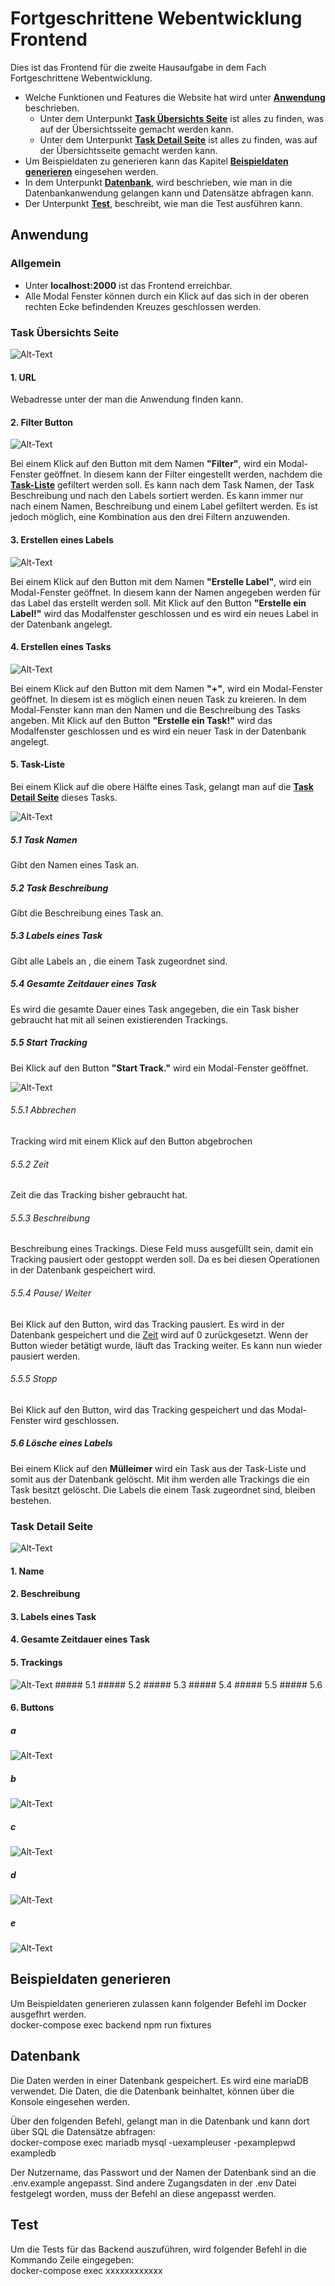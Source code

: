 #  **Fortgeschrittene Webentwicklung Frontend**  

Dies ist das Frontend für die zweite Hausaufgabe in dem Fach Fortgeschrittene Webentwicklung.

- Welche Funktionen und Features die Website hat wird unter **[Anwendung](#anwendung)** beschrieben.
	- Unter dem Unterpunkt **[Task Übersichts Seite](#task-übersichts-seite)**  ist alles zu finden, was auf der Übersichtsseite gemacht werden kann.
	- Unter dem Unterpunkt **[Task Detail Seite](#task-detail-seite)**  ist alles zu finden, was auf der Übersichtsseite gemacht werden kann.
- Um Beispieldaten zu generieren kann das Kapitel **[Beispieldaten generieren](#beispieldaten-generieren)** eingesehen werden.  
- In dem Unterpunkt **[Datenbank](#datenbank)**, wird beschrieben, wie man in die Datenbankanwendung gelangen kann und Datensätze abfragen kann.  
- Der Unterpunkt **[Test](#test)**, beschreibt, wie man die Test ausführen kann.  
  
## Anwendung
### Allgemein
- Unter **localhost:2000** ist das Frontend erreichbar.
-  Alle Modal Fenster können durch ein Klick auf das sich in der oberen rechten Ecke befindenden Kreuzes geschlossen werden.

### Task Übersichts Seite

<img  src="/packages/frontend/readMe_pictures/overviewPage/TaskOverviewPage.png"  alt="Alt-Text"  title="Übersichts Seite"  />

#### 1. URL
Webadresse unter der man die Anwendung finden kann.
#### 2. Filter Button
<img  src="/packages/frontend/readMe_pictures/overviewPage/Filter.png"  alt="Alt-Text"  title="Filter"  />

Bei einem Klick auf den Button mit dem Namen **"Filter"**, wird ein Modal-Fenster geöffnet. In diesem kann der Filter eingestellt werden, nachdem die **[Task-Liste](#task_liste)** gefiltert werden soll. Es kann nach dem Task Namen, der Task Beschreibung und nach den Labels sortiert werden. Es kann immer nur nach einem Namen, Beschreibung und einem Label gefiltert werden. Es ist jedoch möglich, eine Kombination aus den drei Filtern anzuwenden.

#### 3. Erstellen eines Labels
<img src="/packages/frontend/readMe_pictures/overviewPage/createLabel.png" alt="Alt-Text"  title="Erstellen eines Labels"/>

Bei einem Klick auf den Button mit dem Namen **"Erstelle Label"**, wird ein Modal-Fenster geöffnet. In diesem kann der Namen angegeben werden für das Label das erstellt werden soll. Mit Klick auf den Button **"Erstelle ein Label!"** wird das Modalfenster geschlossen und es wird ein neues Label in der Datenbank angelegt.
 
#### 4. Erstellen eines Tasks

<img src="/packages/frontend/readMe_pictures/overviewPage/createTask.png" alt="Alt-Text"  title="Erstellen eines Tasks"/>

Bei einem Klick auf den Button mit dem Namen **"+"**, wird ein Modal-Fenster geöffnet. In diesem ist es möglich einen neuen Task zu kreieren. In dem Modal-Fenster kann man den Namen und die Beschreibung des Tasks angeben.  Mit Klick auf den Button **"Erstelle ein Task!"** wird das Modalfenster geschlossen und es wird ein neuer Task in der Datenbank angelegt.

#### 5. Task-Liste
Bei einem Klick auf die obere Hälfte eines Task, gelangt man auf die **[Task Detail Seite](#task-detail-seite)** dieses Tasks.

<img src="/packages/frontend/readMe_pictures/overviewPage/TaskElement.png" alt="Alt-Text"  title="Task Element"/>

##### 5.1 Task Namen
Gibt den Namen eines Task an.
##### 5.2 Task Beschreibung
Gibt die Beschreibung eines Task an.
##### 5.3 Labels eines Task
Gibt alle Labels an , die einem Task zugeordnet sind.
##### 5.4 Gesamte Zeitdauer eines Task
Es wird die gesamte Dauer eines Task angegeben, die  ein Task bisher gebraucht hat mit all seinen existierenden Trackings.
##### 5.5 Start Tracking
Bei Klick auf den Button **"Start Track."** wird ein Modal-Fenster geöffnet.

<img src="/packages/frontend/readMe_pictures/overviewPage/TaskElement.png" alt="Alt-Text"  title="Starten eines Trackings"/>

######  5.5.1  Abbrechen
Tracking wird mit einem Klick auf den Button abgebrochen
######  5.5.2 Zeit
Zeit die das Tracking bisher gebraucht hat.
######  5.5.3 Beschreibung
Beschreibung eines Trackings. Diese Feld muss ausgefüllt sein, damit ein Tracking pausiert oder gestoppt werden soll. Da es bei diesen Operationen in der Datenbank gespeichert wird.
######  5.5.4 Pause/ Weiter
Bei Klick auf den Button, wird das Tracking pausiert. Es wird in der Datenbank gespeichert und die [Zeit](#zeit) wird auf 0 zurückgesetzt. Wenn der Button wieder betätigt wurde, läuft das Tracking weiter. Es kann nun wieder pausiert werden.  
######  5.5.5 Stopp
Bei Klick auf den Button, wird das Tracking gespeichert und das Modal-Fenster wird geschlossen.

##### 5.6 Lösche eines Labels
Bei einem Klick auf den **Mülleimer** wird ein Task aus der Task-Liste und somit aus der Datenbank gelöscht. Mit ihm werden alle Trackings die ein Task besitzt gelöscht. Die Labels die einem Task zugeordnet sind, bleiben bestehen.
  
### Task Detail Seite

<img src="/packages/frontend/readMe_pictures/detailPage/TaskDetailPage.png" alt="Alt-Text"  title="Starten eines Trackings"/>

#### 1. Name
#### 2. Beschreibung
#### 3. Labels eines Task
#### 4. Gesamte Zeitdauer eines Task
#### 5. Trackings
<img src="/packages/frontend/readMe_pictures/detailPage/tracking.png" alt="Alt-Text"  title="Starten eines Trackings"/>
##### 5.1
##### 5.2
##### 5.3
##### 5.4
##### 5.5
##### 5.6

#### 6. Buttons
##### a
<img src="/packages/frontend/readMe_pictures/detailPage/editTask.png" alt="Alt-Text"  title="Starten eines Trackings"/>

##### b
<img src="/packages/frontend/readMe_pictures/detailPage/showLabels.png" alt="Alt-Text"  title="Starten eines Trackings"/>

##### c
<img src="/packages/frontend/readMe_pictures/detailPage/addLabel.png" alt="Alt-Text"  title="Starten eines Trackings"/>

##### d
<img src="/packages/frontend/readMe_pictures/detailPage/deleteLabel.png" alt="Alt-Text"  title="Starten eines Trackings"/>

##### e
<img src="/packages/frontend/readMe_pictures/detailPage/createTracking.png" alt="Alt-Text"  title="Starten eines Trackings"/>



## Beispieldaten generieren  
  

Um Beispieldaten generieren zulassen kann folgender Befehl im Docker ausgefhrt werden.  
 docker-compose exec backend npm run fixtures  
    
## Datenbank  
  

Die Daten werden in einer Datenbank gespeichert. Es wird eine mariaDB verwendet. Die Daten, die die Datenbank beinhaltet, können über die Konsole eingesehen werden.  
  
Über den folgenden Befehl, gelangt man in die Datenbank und kann dort über SQL die Datensätze abfragen:  
 docker-compose exec mariadb mysql -uexampleuser -pexamplepwd exampledb  

Der Nutzername, das Passwort und der Namen der Datenbank sind an die .env.example angepasst. Sind andere Zugangsdaten in der .env Datei festgelegt worden, muss der Befehl an diese angepasst werden.  
  
## Test  
  
Um die Tests für das Backend auszuführen, wird folgender Befehl in die Kommando Zeile eingegeben:  
 docker-compose exec xxxxxxxxxxxx  
  

